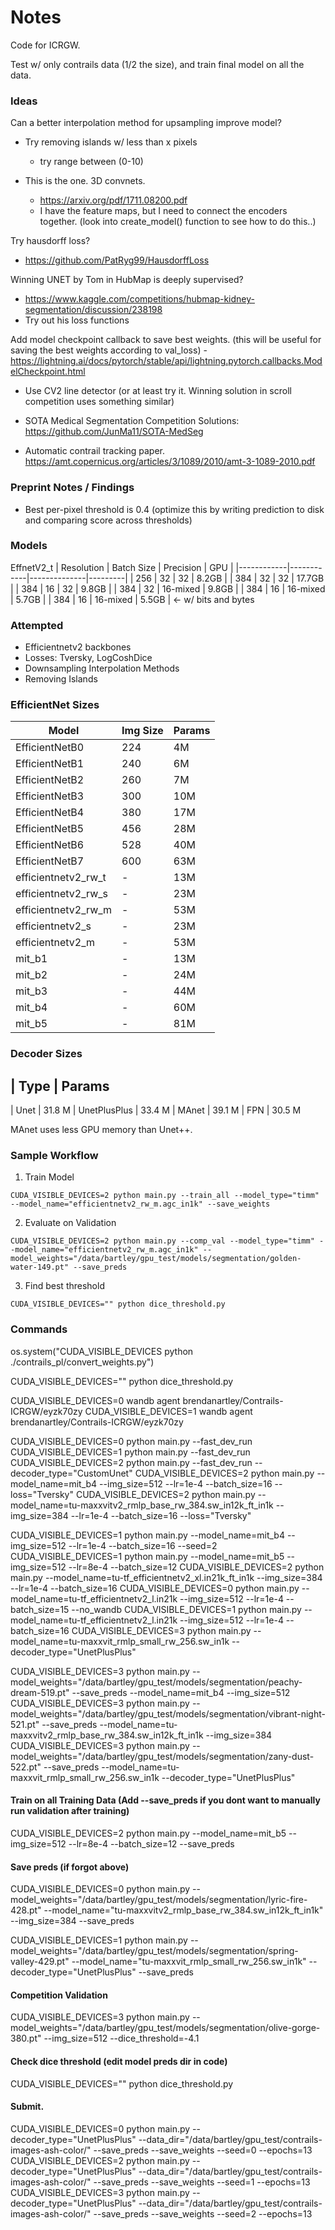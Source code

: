 # Notes

Code for ICRGW.

Test w/ only contrails data (1/2 the size), and train final model on all the data.

### Ideas

Can a better interpolation method for upsampling improve model?

- Try removing islands w/ less than x pixels
    - try range between (0-10)

- This is the one. 3D convnets.
    - https://arxiv.org/pdf/1711.08200.pdf
    - I have the feature maps, but I need to connect the encoders together. (look into create_model() function to see how to do this..)

Try hausdorff loss?
- https://github.com/PatRyg99/HausdorffLoss

Winning UNET by Tom in HubMap is deeply supervised?
- https://www.kaggle.com/competitions/hubmap-kidney-segmentation/discussion/238198
- Try out his loss functions 

Add model checkpoint callback to save best weights. (this will be useful for saving the best weights according to val_loss)
    - https://lightning.ai/docs/pytorch/stable/api/lightning.pytorch.callbacks.ModelCheckpoint.html

- Use CV2 line detector (or at least try it. Winning solution in scroll competition uses something similar)
- SOTA Medical Segmentation Competition Solutions: https://github.com/JunMa11/SOTA-MedSeg

- Automatic contrail tracking paper. https://amt.copernicus.org/articles/3/1089/2010/amt-3-1089-2010.pdf

### Preprint Notes / Findings

- Best per-pixel threshold is 0.4 (optimize this by writing prediction to disk and comparing score across thresholds)

### Models

EffnetV2_t
| Resolution | Batch Size | Precision    | GPU     |
|------------|------------|--------------|---------|
| 256        | 32         | 32           | 8.2GB   |
| 384        | 32         | 32           | 17.7GB  |
| 384        | 16         | 32           | 9.8GB   |
| 384        | 32         | 16-mixed     | 9.8GB   |
| 384        | 16         | 16-mixed     | 5.7GB   |
| 384        | 16         | 16-mixed     | 5.5GB   | <- w/ bits and bytes


### Attempted

- Efficientnetv2 backbones
- Losses: Tversky, LogCoshDice
- Downsampling Interpolation Methods
- Removing Islands


### EfficientNet Sizes

| Model                | Img Size | Params |
|----------------------|----------|--------|
| EfficientNetB0       | 224      | 4M     |
| EfficientNetB1       | 240      | 6M     |
| EfficientNetB2       | 260      | 7M     |
| EfficientNetB3       | 300      | 10M    |
| EfficientNetB4       | 380      | 17M    |
| EfficientNetB5       | 456      | 28M    |
| EfficientNetB6       | 528      | 40M    |
| EfficientNetB7       | 600      | 63M    |
| efficientnetv2_rw_t  | -        | 13M    |
| efficientnetv2_rw_s  | -        | 23M    |
| efficientnetv2_rw_m  | -        | 53M    |
| efficientnetv2_s     | -        | 23M    |
| efficientnetv2_m     | -        | 53M    |
| mit_b1               | -        | 13M    |
| mit_b2               | -        | 24M    |
| mit_b3               | -        | 44M    |
| mit_b4               | -        | 60M    |
| mit_b5               | -        | 81M    |

### Decoder Sizes

| Type       | Params
---------------------------
| Unet         | 31.8 M
| UnetPlusPlus | 33.4 M
| MAnet        | 39.1 M
| FPN          | 30.5 M

MAnet uses less GPU memory than Unet++.

### Sample Workflow

1. Train Model

`CUDA_VISIBLE_DEVICES=2 python main.py --train_all --model_type="timm" --model_name="efficientnetv2_rw_m.agc_in1k" --save_weights`

2. Evaluate on Validation

`CUDA_VISIBLE_DEVICES=2 python main.py --comp_val --model_type="timm" --model_name="efficientnetv2_rw_m.agc_in1k" --model_weights="/data/bartley/gpu_test/models/segmentation/golden-water-149.pt" --save_preds`

3. Find best threshold

`CUDA_VISIBLE_DEVICES="" python dice_threshold.py`

### Commands

os.system("CUDA_VISIBLE_DEVICES python ./contrails_pl/convert_weights.py")

CUDA_VISIBLE_DEVICES="" python dice_threshold.py

CUDA_VISIBLE_DEVICES=0 wandb agent brendanartley/Contrails-ICRGW/eyzk70zy
CUDA_VISIBLE_DEVICES=1 wandb agent brendanartley/Contrails-ICRGW/eyzk70zy

CUDA_VISIBLE_DEVICES=0 python main.py --fast_dev_run
CUDA_VISIBLE_DEVICES=1 python main.py --fast_dev_run
CUDA_VISIBLE_DEVICES=2 python main.py --fast_dev_run --decoder_type="CustomUnet"
CUDA_VISIBLE_DEVICES=2 python main.py --model_name=mit_b4 --img_size=512 --lr=1e-4 --batch_size=16 --loss="Tversky"
CUDA_VISIBLE_DEVICES=2 python main.py --model_name=tu-maxxvitv2_rmlp_base_rw_384.sw_in12k_ft_in1k --img_size=384 --lr=1e-4 --batch_size=16 --loss="Tversky"

CUDA_VISIBLE_DEVICES=1 python main.py --model_name=mit_b4 --img_size=512 --lr=1e-4 --batch_size=16 --seed=2
CUDA_VISIBLE_DEVICES=1 python main.py --model_name=mit_b5 --img_size=512 --lr=8e-4 --batch_size=12
CUDA_VISIBLE_DEVICES=2 python main.py --model_name=tu-tf_efficientnetv2_xl.in21k_ft_in1k --img_size=384 --lr=1e-4 --batch_size=16
CUDA_VISIBLE_DEVICES=0 python main.py --model_name=tu-tf_efficientnetv2_l.in21k --img_size=512 --lr=1e-4 --batch_size=15 --no_wandb
CUDA_VISIBLE_DEVICES=1 python main.py --model_name=tu-tf_efficientnetv2_l.in21k --img_size=512 --lr=1e-4 --batch_size=16
CUDA_VISIBLE_DEVICES=3 python main.py --model_name=tu-maxxvit_rmlp_small_rw_256.sw_in1k --decoder_type="UnetPlusPlus"


CUDA_VISIBLE_DEVICES=3 python main.py --model_weights="/data/bartley/gpu_test/models/segmentation/peachy-dream-519.pt" --save_preds --model_name=mit_b4 --img_size=512
CUDA_VISIBLE_DEVICES=3 python main.py --model_weights="/data/bartley/gpu_test/models/segmentation/vibrant-night-521.pt" --save_preds --model_name=tu-maxxvitv2_rmlp_base_rw_384.sw_in12k_ft_in1k --img_size=384
CUDA_VISIBLE_DEVICES=3 python main.py --model_weights="/data/bartley/gpu_test/models/segmentation/zany-dust-522.pt" --save_preds --model_name=tu-maxxvit_rmlp_small_rw_256.sw_in1k --decoder_type="UnetPlusPlus"

#### Train on all Training Data (Add --save_preds if you dont want to manually run validation after training)
CUDA_VISIBLE_DEVICES=2 python main.py --model_name=mit_b5 --img_size=512 --lr=8e-4 --batch_size=12 --save_preds


#### Save preds (if forgot above)
CUDA_VISIBLE_DEVICES=0 python main.py --model_weights="/data/bartley/gpu_test/models/segmentation/lyric-fire-428.pt" --model_name="tu-maxxvitv2_rmlp_base_rw_384.sw_in12k_ft_in1k" --img_size=384 --save_preds

CUDA_VISIBLE_DEVICES=1 python main.py --model_weights="/data/bartley/gpu_test/models/segmentation/spring-valley-429.pt" --model_name="tu-maxxvit_rmlp_small_rw_256.sw_in1k" --decoder_type="UnetPlusPlus" --save_preds

#### Competition Validation
CUDA_VISIBLE_DEVICES=3 python main.py --model_weights="/data/bartley/gpu_test/models/segmentation/olive-gorge-380.pt" --img_size=512 --dice_threshold=-4.1

#### Check dice threshold (edit model preds dir in code)
CUDA_VISIBLE_DEVICES="" python dice_threshold.py

#### Submit.

CUDA_VISIBLE_DEVICES=0 python main.py --decoder_type="UnetPlusPlus" --data_dir="/data/bartley/gpu_test/contrails-images-ash-color/" --save_preds --save_weights --seed=0 --epochs=13
CUDA_VISIBLE_DEVICES=2 python main.py --decoder_type="UnetPlusPlus" --data_dir="/data/bartley/gpu_test/contrails-images-ash-color/" --save_preds --save_weights --seed=1 --epochs=13
CUDA_VISIBLE_DEVICES=3 python main.py --decoder_type="UnetPlusPlus" --data_dir="/data/bartley/gpu_test/contrails-images-ash-color/" --save_preds --save_weights --seed=2 --epochs=13